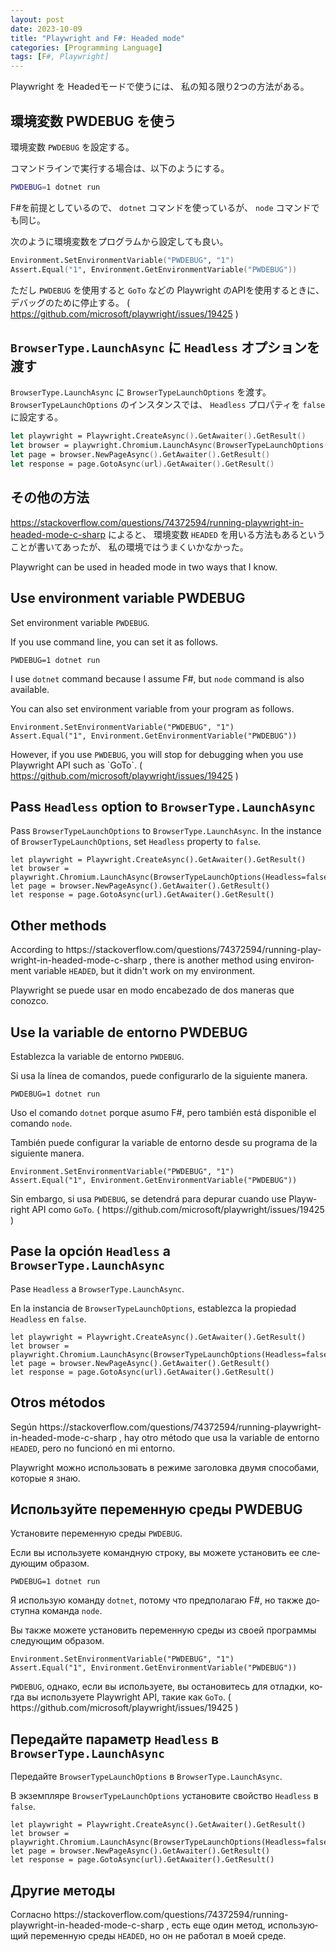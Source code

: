 ```yaml
---
layout: post
date: 2023-10-09
title: "Playwright and F#: Headed mode"
categories: [Programming Language]
tags: [F#, Playwright]
---
```


Playwright を Headedモードで使うには、 私の知る限り2つの方法がある。

## 環境変数 PWDEBUG を使う

環境変数 `PWDEBUG` を設定する。

コマンドラインで実行する場合は、以下のようにする。

```bash
PWDEBUG=1 dotnet run
```

F#を前提としているので、 `dotnet` コマンドを使っているが、 `node` コマンドでも同じ。

次のように環境変数をプログラムから設定しても良い。

```fsharp
Environment.SetEnvironmentVariable("PWDEBUG", "1")
Assert.Equal("1", Environment.GetEnvironmentVariable("PWDEBUG"))
```

ただし `PWDEBUG` を使用すると `GoTo` などの Playwright のAPIを使用するときに、
デバッグのために停止する。
( https://github.com/microsoft/playwright/issues/19425 )

## `BrowserType.LaunchAsync` に `Headless` オプションを渡す

`BrowserType.LaunchAsync` に `BrowserTypeLaunchOptions` を渡す。
`BrowserTypeLaunchOptions` のインスタンスでは、 `Headless` プロパティを `false` に設定する。

```fsharp
let playwright = Playwright.CreateAsync().GetAwaiter().GetResult()
let browser = playwright.Chromium.LaunchAsync(BrowserTypeLaunchOptions(Headless=false)).GetAwaiter().GetResult()
let page = browser.NewPageAsync().GetAwaiter().GetResult()
let response = page.GotoAsync(url).GetAwaiter().GetResult()
```

## その他の方法

https://stackoverflow.com/questions/74372594/running-playwright-in-headed-mode-c-sharp
によると、 環境変数 `HEADED` を用いる方法もあるということが書いてあったが、
私の環境ではうまくいかなかった。

<div lang="en">
<p>Playwright can be used in headed mode in two ways that I know.</p>
<h2> Use environment variable PWDEBUG</h2>
<p>Set environment variable <code>PWDEBUG</code>.</p>
<p>If you use command line, you can set it as follows.</p>

<div class="language-bash highlighter-rouge">
<div class="highlight">
<pre class="highlight"><code>PWDEBUG=1 dotnet run</code></pre></div></div>

<p>I use <code>dotnet</code> command because I assume F#, but <code>node</code> command is also available.</p>

<p>You can also set environment variable from your program as follows.</p>

<div class="language-fsharp highlighter-rouge">
<div class="highlight">
<pre class="highlight"><code>Environment.SetEnvironmentVariable("PWDEBUG", "1")
Assert.Equal("1", Environment.GetEnvironmentVariable("PWDEBUG"))</code></pre></div></div>

<p>However, if you use <code>PWDEBUG</code>, you will stop for debugging when you use Playwright API such as `GoTo`.
( <a href="https://github.com/microsoft/playwright/issues/19425" rel="nofollow noopener noreferrer">https://github.com/microsoft/playwright/issues/19425</a> )</p>

<h2>Pass <code>Headless</code> option to <code>BrowserType.LaunchAsync</code></h2>

<p>Pass <code>BrowserTypeLaunchOptions</code> to <code>BrowserType.LaunchAsync</code>.
In the instance of <code>BrowserTypeLaunchOptions</code>, set <code>Headless</code> property to <code>false</code>.</p>

<div class="language-fsharp highlighter-rouge">
<div class="highlight">
<pre class="highlight"><code>let playwright = Playwright.CreateAsync().GetAwaiter().GetResult()
let browser = playwright.Chromium.LaunchAsync(BrowserTypeLaunchOptions(Headless=false)).GetAwaiter().GetResult()
let page = browser.NewPageAsync().GetAwaiter().GetResult()
let response = page.GotoAsync(url).GetAwaiter().GetResult()</code></pre>
</div>
</div>

<h2>Other methods</h2>

<p>According to https://stackoverflow.com/questions/74372594/running-playwright-in-headed-mode-c-sharp ,
there is another method using environment variable <code>HEADED</code>, but it didn't work on my environment.</p>
</div>

<div lang="es">
<p>Playwright se puede usar en modo encabezado de dos maneras que conozco.</p>

<h2>Use la variable de entorno PWDEBUG</h2>

<p>Establezca la variable de entorno <code>PWDEBUG</code>.</p>

<p>Si usa la línea de comandos, puede configurarlo de la siguiente manera.</p>

<div class="language-bash highlighter-rouge">
<div class="highlight">
<pre class="highlight"><code>PWDEBUG=1 dotnet run</code></pre></div></div>

<p>Uso el comando <code>dotnet</code> porque asumo F#, pero también está disponible el comando <code>node</code>.</p>

<p>También puede configurar la variable de entorno desde su programa de la siguiente manera.</p>

<div class="language-fsharp highlighter-rouge">
<div class="highlight">
<pre class="highlight"><code>Environment.SetEnvironmentVariable("PWDEBUG", "1")
Assert.Equal("1", Environment.GetEnvironmentVariable("PWDEBUG"))</code></pre>
</div></div>

<p>Sin embargo, si usa <code>PWDEBUG</code>, se detendrá para depurar cuando use Playwright API como <code>GoTo</code>.
( https://github.com/microsoft/playwright/issues/19425 )</p>

<h2>Pase la opción <code>Headless</code> a <code>BrowserType.LaunchAsync</code></h2>

<p>Pase <code>Headless</code> a <code>BrowserType.LaunchAsync</code>.</p>

<p>En la instancia de <code>BrowserTypeLaunchOptions</code>, establezca la propiedad <code>Headless</code> en <code>false</code>.</p>

<div class="language-fsharp highlighter-rouge">
<div class="highlight">
<pre class="highlight"><code>let playwright = Playwright.CreateAsync().GetAwaiter().GetResult()
let browser = playwright.Chromium.LaunchAsync(BrowserTypeLaunchOptions(Headless=false)).GetAwaiter().GetResult()
let page = browser.NewPageAsync().GetAwaiter().GetResult()
let response = page.GotoAsync(url).GetAwaiter().GetResult()</code></pre>
</div>
</div>

<h2>Otros métodos</h2>

<p>Según https://stackoverflow.com/questions/74372594/running-playwright-in-headed-mode-c-sharp ,
hay otro método que usa la variable de entorno <code>HEADED</code>, pero no funcionó en mi entorno.</p>
</div>

<div lang="ru">

<p>Playwright можно использовать в режиме заголовка двумя способами, которые я знаю.</p>

<h2>Используйте переменную среды PWDEBUG</h2>

<p>Установите переменную среды <code>PWDEBUG</code>.</p>

<p>Если вы используете командную строку, вы можете установить ее следующим образом.</p>

<div class="language-bash highlighter-rouge">
<div class="highlight">
<pre class="highlight"><code>PWDEBUG=1 dotnet run</code></pre></div></div>

<p>Я использую команду <code>dotnet</code>, потому что предполагаю F#, но также доступна команда <code>node</code>.</p>

<p>Вы также можете установить переменную среды из своей программы следующим образом.</p>

<div class="language-fsharp highlighter-rouge">
<div class="highlight">
<pre class="highlight"><code>Environment.SetEnvironmentVariable("PWDEBUG", "1")
Assert.Equal("1", Environment.GetEnvironmentVariable("PWDEBUG"))</code></pre>
</div>
</div>

<p><code>PWDEBUG</code>, однако, если вы используете, вы остановитесь для отладки, когда вы используете Playwright API, такие как <code>GoTo</code>.
( https://github.com/microsoft/playwright/issues/19425 )</p>

<h2>Передайте параметр <code>Headless</code> в <code>BrowserType.LaunchAsync</code></h2>

<p>Передайте <code>BrowserTypeLaunchOptions</code> в <code>BrowserType.LaunchAsync</code>.</p>

<p>В экземпляре <code>BrowserTypeLaunchOptions</code> установите свойство <code>Headless</code> в <code>false</code>.</p>

<div class="language-fsharp highlighter-rouge">
<div class="highlight">
<pre class="highlight"><code>let playwright = Playwright.CreateAsync().GetAwaiter().GetResult()
let browser = playwright.Chromium.LaunchAsync(BrowserTypeLaunchOptions(Headless=false)).GetAwaiter().GetResult()
let page = browser.NewPageAsync().GetAwaiter().GetResult()
let response = page.GotoAsync(url).GetAwaiter().GetResult()</code></pre></div></div>

<h2>Другие методы</h2>

<p>Согласно https://stackoverflow.com/questions/74372594/running-playwright-in-headed-mode-c-sharp ,
есть еще один метод, использующий переменную среды <code>HEADED</code>, но он не работал в моей среде.</p>
</div>
